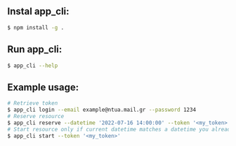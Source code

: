 ## Instal app_cli:
``` bash
$ npm install -g .
```

## Run app_cli:
``` bash
$ app_cli --help
```

## Example usage:
``` bash
# Retrieve token
$ app_cli login --email example@ntua.mail.gr --password 1234
# Reserve resource
$ app_cli reserve --datetime '2022-07-16 14:00:00' --token '<my_token>'
# Start resource only if current datetime matches a datetime you already reserved
$ app_cli start --token '<my_token>'
```